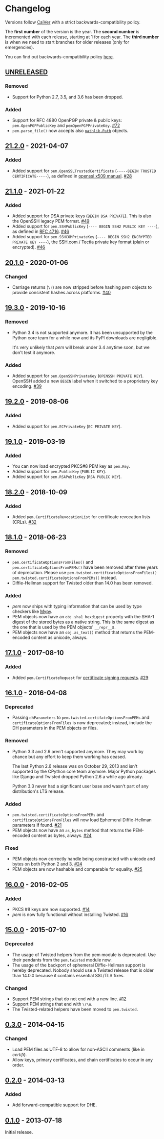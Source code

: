 # Changelog

Versions follow [CalVer](https://calver.org) with a strict backwards-compatibility policy.

The **first number** of the version is the year.
The **second number** is incremented with each release, starting at 1 for each year.
The **third number** is when we need to start branches for older releases (only for emergencies).

You can find out backwards-compatibility policy [here](https://github.com/hynek/pem/blob/main/.github/SECURITY.md).

<!-- changelog follows -->

## [UNRELEASED](https://github.com/hynek/pem/compare/21.2.0...HEAD)

### Removed

- Support for Python 2.7, 3.5, and 3.6 has been dropped.


### Added

- Support for RFC 4880 OpenPGP private & public keys: `pem.OpenPGPPublicKey` and `pemOpenPGPPrivateKey`.
  [#72](https://github.com/hynek/pem/issues/72)
- `pem.parse_file()` now accepts also [`pathlib.Path`](https://docs.python.org/3/library/pathlib.html#pathlib.Path) objects.


## [21.2.0](https://github.com/hynek/pem/compare/21.1.0...21.2.0) - 2021-04-07

### Added

- Added support for `pem.OpenSSLTrustedCertificate` (`-----BEGIN TRUSTED CERTIFICATE-----`), as defined in [openssl x509 manual](https://www.openssl.org/docs/man1.1.1/man1/x509.html).
  [#28](https://github.com/hynek/pem/issues/28)


## [21.1.0](https://github.com/hynek/pem/compare/20.1.0...21.1.0) - 2021-01-22

### Added

- Added support for DSA private keys (`BEGIN DSA PRIVATE`).
  This is also the OpenSSH legacy PEM format.
  [#49](https://github.com/hynek/pem/issues/49)
- Added support for `pem.SSHPublicKey` (`---- BEGIN SSH2 PUBLIC KEY ----`), as defined in [RFC 4716](https://tools.ietf.org/html/rfc4716).
  [#46](https://github.com/hynek/pem/pull/46)
- Added support for `pem.SSHCOMPrivateKey` (`---- BEGIN SSH2 ENCRYPTED PRIVATE KEY ----`), the SSH.com / Tectia private key format (plain or encrypted).
  [#46](https://github.com/hynek/pem/pull/46)


## [20.1.0](https://github.com/hynek/pem/compare/19.3.0...20.1.0) - 2020-01-06

### Changed

- Carriage returns (`\r`) are now stripped before hashing *pem* objects to provide consistent hashes across platforms.
  [#40](https://github.com/hynek/pem/issues/40)


## [19.3.0](https://github.com/hynek/pem/compare/19.2.0...19.3.0) - 2019-10-16

### Removed

- Python 3.4 is not supported anymore.
  It has been unsupported by the Python core team for a while now and its PyPI downloads are negligible.

  It's very unlikely that *pem* will break under 3.4 anytime soon, but we don't test it anymore.

### Added

- Added support for `pem.OpenSSHPrivateKey` (`OPENSSH PRIVATE KEY`).
  OpenSSH added a new `BEGIN` label when it switched to a proprietary key encoding.
  [#39](https://github.com/hynek/pem/pull/39)


## [19.2.0](https://github.com/hynek/pem/compare/19.1.0...19.2.0) - 2019-08-06

### Added

- Added support for `pem.ECPrivateKey` (`EC PRIVATE KEY`).


## [19.1.0](https://github.com/hynek/pem/compare/18.2.0...19.1.0) - 2019-03-19

### Added

- You can now load encrypted PKCS#8 PEM key as `pem.Key`.
- Added support for `pem.PublicKey` (`PUBLIC KEY`).
- Added support for `pem.RSAPublicKey` (`RSA PUBLIC KEY`).


## [18.2.0](https://github.com/hynek/pem/compare/18.1.0...18.2.0) - 2018-10-09

### Added

- Added `pem.CertificateRevocationList` for certificate revocation lists (CRLs).
  [#32](https://github.com/hynek/pem/pull/32)


## [18.1.0](https://github.com/hynek/pem/compare/17.1.0...18.1.0) - 2018-06-23

### Removed

- `pem.certificateOptionsFromFiles()` and `pem.certificateOptionsFromPEMs()` have been removed after three years of deprecation.
  Please use `pem.twisted.certificateOptionsFromFiles()` `pem.twisted.certificateOptionsFromPEMs()` instead.
- Diffie-Hellman support for Twisted older than 14.0 has been removed.


### Added

- *pem* now ships with typing information that can be used by type checkers like [Mypy](http://mypy-lang.org).
- PEM objects now have an `obj.sha1_hexdigest` property with the SHA-1 digest of the stored bytes  as a native string.
  This is the same digest as the one that is used by the PEM objects' `__repr__`s.
- PEM objects now have an `obj.as_text()` method that returns the PEM-encoded content as unicode, always.


## [17.1.0](https://github.com/hynek/pem/compare/16.1.0...17.1.0) - 2017-08-10

### Added

- Added `pem.CertificateRequest` for [certificate signing requests](https://en.wikipedia.org/wiki/Certificate_signing_request).
  [#29](https://github.com/hynek/pem/pull/29)


## [16.1.0](https://github.com/hynek/pem/compare/16.0.0...16.1.0) - 2016-04-08

### Deprecated

- Passing `dhParameters` to `pem.twisted.certifateOptionsFromPEMs` and `certificateOptionsFromFiles` is now deprecated;
  instead, include the DH parameters in the PEM objects or files.

### Removed

- Python 3.3 and 2.6 aren't supported anymore.
  They may work by chance but any effort to keep them working has ceased.

  The last Python 2.6 release was on October 29, 2013 and isn't supported by the CPython core team anymore.
  Major Python packages like Django and Twisted dropped Python 2.6 a while ago already.

  Python 3.3 never had a significant user base and wasn't part of any distribution's LTS release.

### Added

- `pem.twisted.certificateOptionsFromPEMs` and `certificateOptionsFromFiles` will now load Ephemeral Diffie-Hellman parameters if found.
  [#21](https://github.com/hynek/pem/pull/21)
- PEM objects now have an `as_bytes` method that returns the PEM-encoded content as bytes, always.
  [#24](https://github.com/hynek/pem/pull/24)


### Fixed

- PEM objects now correctly handle being constructed with unicode and bytes on both Python 2 and 3.
  [#24](https://github.com/hynek/pem/pull/24)
- PEM objects are now hashable and comparable for equality.
  [#25](https://github.com/hynek/pem/pull/25)


## [16.0.0](https://github.com/hynek/pem/compare/15.0.0...16.0.0) - 2016-02-05

### Added

- PKCS #8 keys are now supported.
  [#14](https://github.com/hynek/pem/pull/14)
- *pem* is now fully functional without installing Twisted.
  [#16](https://github.com/hynek/pem/pull/16)


## [15.0.0](https://github.com/hynek/pem/compare/0.3.0...15.0.0) - 2015-07-10

### Deprecated

- The usage of Twisted helpers from the pem module is deprecated.
  Use their pendants from the `pem.twisted` module now.
- The usage of the backport of ephemeral Diffie-Hellman support is hereby deprecated.
  Nobody should use a Twisted release that is older than 14.0.0 because it contains essential SSL/TLS fixes.

### Changed

- Support PEM strings that do not end with a new line.
  [#12](https://github.com/hynek/pem/pull/12)
- Support PEM strings that end with `\r\n`.
- The Twisted-related helpers have been moved to `pem.twisted`.


## [0.3.0](https://github.com/hynek/pem/compare/0.2.0...0.3.0) - 2014-04-15

### Changed

- Load PEM files as UTF-8 to allow for non-ASCII comments (like in *certifi*).
- Allow keys, primary certificates, and chain certificates to occur in any order.


## [0.2.0](https://github.com/hynek/pem/compare/v0.1.0...0.2.0) - 2014-03-13

### Added

- Add forward-compatible support for DHE.


## [0.1.0](https://github.com/hynek/pem/tree/v0.1.0) - 2013-07-18

Initial release.

